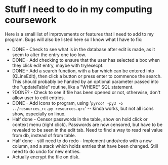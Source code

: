 # Stuff I need to do in my computing coursework

Here is a small list of improvements or features that I need to add to my program. Bugs will also be listed here so I know what I have to fix:

* DONE - Check to see what is in the database after edit is made, as it seem to alter the entry one too low.
* DONE - Add checking to ensure that the user has selected a box when they click edit entry, maybe with try/execpt.
* DONE - Add a search function, with a bar which can be entered into (QLineEdit), then click a button or press enter to commence the search. This should probably be handed by an optional parameter passed into the "updateTable" routine, like a "WHERE" SQL statement.
* ?DONE? - Check to see if file has been opened or not, otherwise, don't allow user to edit entries.
* DONE - Add icons to program, using '```pyrcc4 -py3 -o ../resources_rc.py resources.qrc```' -- kinda works, but not all icons show, especially on linux.
* Half done - Censor passwords in the table, show on hold click or context menu (right click). Passwords are now censored, but have to be revealed to be seen in the edit tab. Need to find a way to read real value from db, instead of from table.
* Half done - still need to do redo - Implement undo/redo with a new column, and a stack which holds entries that have been changed. Still need to do undo for new entries.
* Actually encrypt the file on disk.